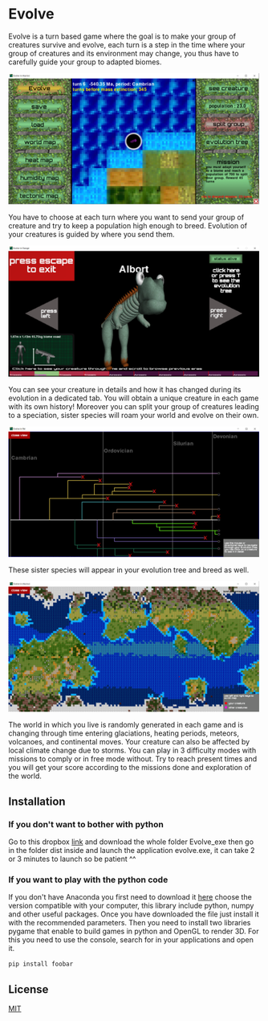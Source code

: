 # Evolve

Evolve is a turn based game where the goal is to make your group of creatures survive and evolve, each turn is a step in the time where your group of creatures and its environment may change, you thus have to carefully guide your group to adapted biomes.

<p align="left">
  <img src="menu.png" width="500" title="hover text">
</p>

You have to choose at each turn where you want to send your group of creature and try to keep a population high enough to breed. Evolution of your creatures is guided by where you send them.

<p align="left">
  <img src="creature.png" width="500" title="hover text">
</p>

You can see your creature in details and how it has changed during its evolution in a dedicated tab. You will obtain a unique creature in each game with its own history! Moreover you can split your group of creatures leading to a speciation, sister species will roam your world and evolve on their own.

<p align="left">
  <img src="tree.png" width="500" title="hover text">
</p>

These sister species will appear in your evolution tree and breed as well.

<p align="left">
  <img src="map.png" width="500" title="hover text">
</p>

The world in which you live is randomly generated in each game and is changing through time entering glaciations, heating periods, meteors, volcanoes, and continental moves. Your creature can also be affected by local climate change due to storms.
You can play in 3 difficulty modes with missions to comply or in free mode without. Try to reach present times and you will get your score according to the missions done and exploration of the world.

## Installation

### If you don't want to bother with python

Go to this dropbox [link](https://pip.pypa.io/en/stable/) and download the whole folder Evolve_exe then go in the folder dist inside and launch the application evolve.exe, it can take 2 or 3 minutes to launch so be patient ^^


### If you want to play with the python code

If you don't have Anaconda you first need to download it [here](https://www.anaconda.com/products/individual) choose the version compatible with your computer, this library include python, numpy and other useful packages.
Once you have downloaded the file just install it with the recommended parameters.
Then you need to install two libraries pygame that enable to build games in python and OpenGL to render 3D.
For this you need to use the console, search for <Anaconda prompt> in your applications and open it.
```bash
pip install foobar
```


## License
[MIT](https://choosealicense.com/licenses/mit/)
